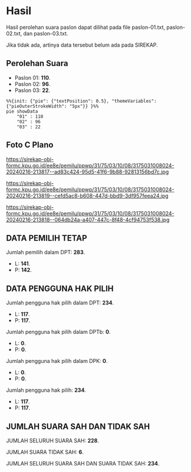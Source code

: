 # Hasil

Hasil perolehan suara paslon dapat dilihat pada file paslon-01.txt, paslon-02.txt, dan paslon-03.txt.

Jika tidak ada, artinya data tersebut belum ada pada SIREKAP.

## Perolehan Suara

 * Paslon 01: **110**.
 * Paslon 02: **96**.
 * Paslon 03: **22**.

```mermaid
%%{init: {"pie": {"textPosition": 0.5}, "themeVariables": {"pieOuterStrokeWidth": "5px"}} }%%
pie showData
    "01" : 110
    "02" : 96
    "03" : 22
```
## Foto C Plano

https://sirekap-obj-formc.kpu.go.id/ee8e/pemilu/ppwp/31/75/03/10/08/3175031008024-20240216-213817--ad83c424-95d5-41f6-9b88-92813156bd7c.jpg

https://sirekap-obj-formc.kpu.go.id/ee8e/pemilu/ppwp/31/75/03/10/08/3175031008024-20240216-213819--cefd5ac8-b608-447d-bbd9-3df957feea24.jpg

https://sirekap-obj-formc.kpu.go.id/ee8e/pemilu/ppwp/31/75/03/10/08/3175031008024-20240216-213818--064db24a-a407-447c-8f48-4cf94753f538.jpg

## DATA PEMILIH TETAP

Jumlah pemilih dalam DPT: **283**.
 * L: **141**.
 * P: **142**.

## DATA PENGGUNA HAK PILIH

Jumlah pengguna hak pilih dalam DPT: **234**.
 * L: **117**.
 * P: **117**.

Jumlah pengguna hak pilih dalam DPTb: **0**.
 * L: **0**.
 * P: **0**.

Jumlah pengguna hak pilih dalam DPK: **0**.
 * L: **0**.
 * P: **0**.

Jumlah pengguna hak pilih: **234**.
 * L: **117**.
 * P: **117**.

## JUMLAH SUARA SAH DAN TIDAK SAH

JUMLAH SELURUH SUARA SAH: **228**.

JUMLAH SUARA TIDAK SAH: **6**.

JUMLAH SELURUH SUARA SAH DAN SUARA TIDAK SAH: **234**.
